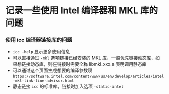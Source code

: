 # 记录一些使用 Intel 编译器和 MKL 库的问题

### 使用 icc 编译器链接库的问题

- `icc -help` 显示更多使用信息
- 可以直接通过 `-mkl` 选项链接已经安装的 MKL 库，一般优先链接动态库，如果想链接动态库，则在链接时需要全称 libmkl_xxx.a 表明调用静态库
- 可以通过这个页面生成想要的编译参数项 `https://software.intel.com/content/www/us/en/develop/articles/intel-mkl-link-line-advisor.html`
- 静态链接 `icc` 的标准库，链接时加入选项 `-static-intel`